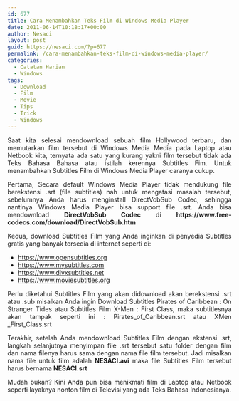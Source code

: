 ```yaml
---
id: 677
title: Cara Menambahkan Teks Film di Windows Media Player
date: 2011-06-14T10:18:17+00:00
author: Nesaci
layout: post
guid: https://nesaci.com/?p=677
permalink: /cara-menambahkan-teks-film-di-windows-media-player/
categories:
  - Catatan Harian
  - Windows
tags:
  - Download
  - Film
  - Movie
  - Tips
  - Trick
  - Windows
---
```

<p style="text-align: justify;">
  Saat kita selesai mendownload sebuah film Hollywood terbaru, dan memutarkan film tersebut di Windows Media Media pada Laptop atau Netbook kita, ternyata ada satu yang kurang yakni film tersebut tidak ada Teks Bahasa Bahasa atau istilah kerennya Subtitles Fim. Untuk menambahkan Subtitles Film di Windows Media Player caranya cukup.
</p>

<p style="text-align: justify;">
  Pertama, Secara default Windows Media Player tidak mendukung file berekstensi .srt (file subtitles) nah untuk mengatasi masalah tersebut, sebelumnya Anda harus menginstall DirectVobSub Codec, sehingga nantinya Windows Media Player bisa support file .srt. Anda bisa mendownload <strong>DirectVobSub Codec</strong> di <strong>https://www.free-codecs.com/download/DirectVobSub.htm</strong>
</p>

<p style="text-align: justify;">
  Kedua, download Subtitles Film yang Anda inginkan di penyedia Subtitles gratis yang banyak tersedia di internet seperti di:
</p>

  * https://www.opensubtitles.org
  * https://www.mysubtitles.com
  * https://www.divxsubtitles.net
  * https://www.moviesubtitles.org

<p style="text-align: justify;">
  Perlu diketahui Subtitles Film yang akan didownload akan berekstensi .srt atau .sub misalkan Anda ingin Download Subtitles Pirates of Caribbean : On Stranger Tides atau Subtitles Film X-Men : First Class, maka subtitlesnya akan tampak seperti ini : Pirates_of_Caribbean.srt atau XMen _First_Class.srt
</p>

<p style="text-align: justify;">
  Terakhir, setelah Anda mendownload Subtitles Film dengan ekstensi .srt, langkah selanjutnya menyimpan file .srt tersebut satu folder dengan film dan nama filenya harus sama dengan nama file film tersebut. Jadi misalkan nama file untuk film adalah <strong>NESACI.avi</strong> maka file Subtitles Film tersebut harus bernama <strong>NESACI.srt</strong>
</p>

<p style="text-align: justify;">
  Mudah bukan? Kini Anda pun bisa menikmati film di Laptop atau Netbook seperti layaknya nonton film di Televisi yang ada Teks Bahasa Indonesianya.
</p>